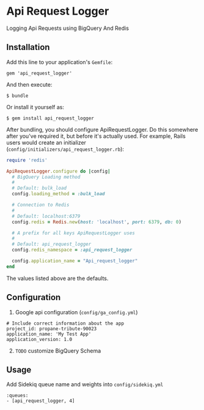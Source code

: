 # Api Request Logger

Logging Api Requests using BigQuery And Redis

## Installation

Add this line to your application's `Gemfile`:

    gem 'api_request_logger'

And then execute:

    $ bundle

Or install it yourself as:

    $ gem install api_request_logger

After bundling, you should configure ApiRequestLogger. Do this somewhere after you've required it, but before it's actually used. For example, Rails users would create an initializer (`config/initializers/api_request_logger.rb`):

```ruby
require 'redis'

ApiRequestLogger.configure do |config|
  # BigQuery Loading method
  #
  # Default: bulk_load
  config.loading_method = :bulk_load

  # Connection to Redis
  #
  # Default: localhost:6379
  config.redis = Redis.new(host: 'localhost', port: 6379, db: 0)

  # A prefix for all keys ApiRequestLogger uses
  #
  # Default: api_request_logger
  config.redis_namespace = :api_request_logger

  config.application_name = "Api_request_logger"
end
```

The values listed above are the defaults.

## Configuration

1. Google api configuration (`config/ga_config.yml`)
```
# Include correct information about the app
project_id: propane-tribute-90023
application_name: 'My Test App'
application_version: 1.0
```

2. `TODO` customize BigQuery Schema

## Usage

Add Sidekiq queue name and weights into `config/sidekiq.yml`
```
:queues:
- [api_request_logger, 4]
```
